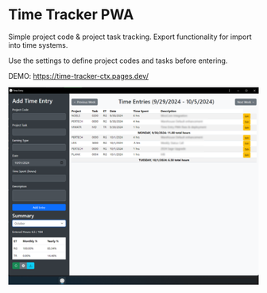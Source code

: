 # Time Tracker PWA

Simple project code & project task tracking.
Export functionality for import into time systems.

Use the settings to define project codes and tasks before entering.

DEMO: https://time-tracker-ctx.pages.dev/

![time tracker screenshot](screenshot.png "screenshot")